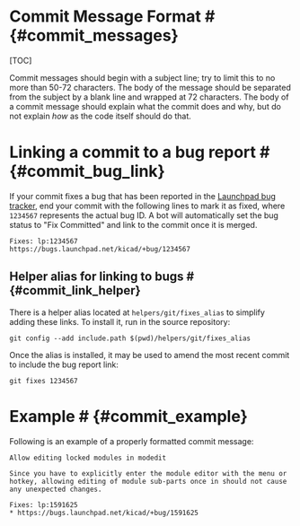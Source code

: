 # Commit Message Format # {#commit_messages}

[TOC]

Commit messages should begin with a subject line; try to limit this to no more
than 50-72 characters. The body of the message should be separated from the
subject by a blank line and wrapped at 72 characters. The body of a commit
message should explain what the commit does and why, but do not explain *how*
as the code itself should do that.

# Linking a commit to a bug report # {#commit_bug_link}

If your commit fixes a bug that has been reported in the [Launchpad bug
tracker](https://bugs.launchpad.net/kicad/+bugs), end your commit with the
following lines to mark it as fixed, where `1234567` represents the actual
bug ID. A bot will automatically set the bug status to "Fix Committed" and link
to the commit once it is merged.

    Fixes: lp:1234567
    https://bugs.launchpad.net/kicad/+bug/1234567

## Helper alias for linking to bugs # {#commit_link_helper}

There is a helper alias located at `helpers/git/fixes_alias` to simplify adding
these links. To install it, run in the source repository:

    git config --add include.path $(pwd)/helpers/git/fixes_alias

Once the alias is installed, it may be used to amend the most recent commit to
include the bug report link:

    git fixes 1234567

# Example # {#commit_example}

Following is an example of a properly formatted commit message:

    Allow editing locked modules in modedit
    
    Since you have to explicitly enter the module editor with the menu or
    hotkey, allowing editing of module sub-parts once in should not cause
    any unexpected changes.
    
    Fixes: lp:1591625
    * https://bugs.launchpad.net/kicad/+bug/1591625
